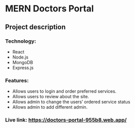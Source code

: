 # MERN Doctors Portal

## Project description

### Technology: 
* React
* Node.js
* MongoDB
* Express.js

### Features:
* Allows users to login and order preferred services.
* Allows users to review about the site.
* Allows admin to change the users’ ordered service status
* Allows admin to add different admin.

### Live link: https://doctors-portal-955b8.web.app/
